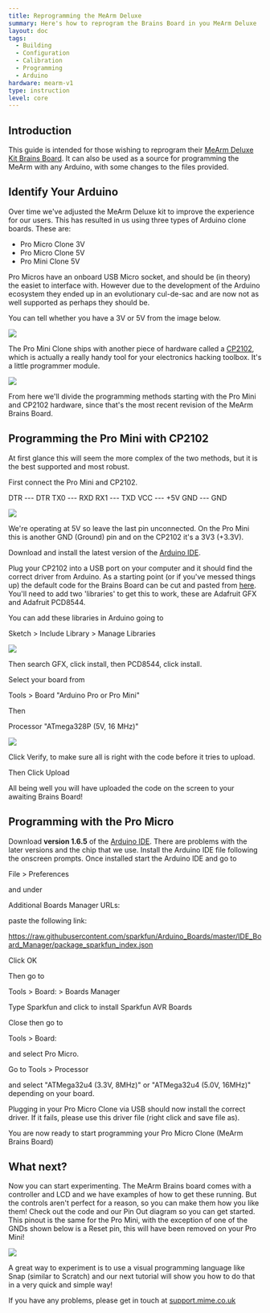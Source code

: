 ```yaml
---
title: Reprogramming the MeArm Deluxe
summary: Here's how to reprogram the Brains Board in you MeArm Deluxe
layout: doc
tags:
  - Building
  - Configuration
  - Calibration
  - Programming
  - Arduino
hardware: mearm-v1
type: instruction
level: core
---
```


Introduction
-------------

This guide is intended for those wishing to reprogram their [MeArm Deluxe Kit Brains Board](https://shop.mime.co.uk/collections/mearm/products/mearm-brains-board-with-lcd-and-joysticks). It can also be used as a source for programming the MeArm with any Arduino, with some changes to the files provided.


Identify Your Arduino
---------------------

Over time we've adjusted the MeArm Deluxe kit to improve the experience for our users. This has resulted in us using three types of Arduino clone boards. These are:
- Pro Micro Clone 3V
- Pro Micro Clone 5V
- Pro Mini Clone 5V 

Pro Micros have an onboard USB Micro socket, and should be (in theory) the easiet to interface with. However due to the development of the Arduino ecosystem they ended up in an evolutionary cul-de-sac and are now not as well supported as perhaps they should be.

You can tell whether you have a 3V or 5V from the image below. 

![](/assets/docs/reprogramming-the-mearm-deluxe/01.jpg)

The Pro Mini Clone ships with another piece of hardware called a [CP2102](https://www.silabs.com/documents/public/data-sheets/CP2102-9.pdf), which is actually a really handy tool for your electronics hacking toolbox. It's a little programmer module.

![](/assets/docs/reprogramming-the-mearm-deluxe/02.jpg)

From here we'll divide the programming methods starting with the Pro Mini and CP2102 hardware, since that's the most recent revision of the MeArm Brains Board.


Programming the Pro Mini with CP2102
-------------


At first glance this will seem the more complex of the two methods, but it is the best supported and most robust. 

First connect the Pro Mini and CP2102.

DTR --- DTR
TX0 --- RXD
RX1 --- TXD
VCC --- +5V
GND --- GND


![](/assets/docs/reprogramming-the-mearm-deluxe/03.jpg)

We're operating at 5V so leave the last pin unconnected. On the Pro Mini this is another GND (Ground) pin and on the CP2102 it's a 3V3 (+3.3V). 

Download and install the latest version of the [Arduino IDE](https://www.arduino.cc/en/Main/Software).

Plug your CP2102 into a USB port on your computer and it should find the correct driver from Arduino. As a starting point (or if you've messed things up) the default code for the Brains Board can be cut and pasted from [here](https://raw.githubusercontent.com/mimeindustries/mearm-brains-arduino/master/DeluxeDefault/DeluxeDefault.ino). You'll need to add two 'libraries' to get this to work, these are Adafruit GFX and Adafruit PCD8544.

You can add these libraries in Arduino going to 

Sketch > Include Library > Manage Libraries

![](/assets/docs/reprogramming-the-mearm-deluxe/04.jpg)

Then search GFX, click install, then PCD8544, click install.

Select your board from

Tools > Board "Arduino Pro or Pro Mini"

Then

Processor "ATmega328P (5V, 16 MHz)"

![](/assets/docs/reprogramming-the-mearm-deluxe/05.jpg)

Click Verify, to make sure all is right with the code before it tries to upload.

Then Click Upload

All being well you will have uploaded the code on the screen to your awaiting Brains Board!


Programming with the Pro Micro
-------------

Download **version 1.6.5** of the [Arduino IDE](https://www.arduino.cc/en/Main/OldSoftwareReleases#previous). There are problems with the later versions and the chip that we use.
Install the Arduino IDE file following the onscreen prompts. 
Once installed start the Arduino IDE and go to

File > Preferences

and under

Additional Boards Manager URLs:

paste the following link:

https://raw.githubusercontent.com/sparkfun/Arduino_Boards/master/IDE_Board_Manager/package_sparkfun_index.json

Click OK

Then go to

Tools > Board: > Boards Manager

Type Sparkfun and click to install Sparkfun AVR Boards

Close then go to

Tools > Board:

and select Pro Micro.

Go to Tools > Processor

and select "ATMega32u4 (3.3V, 8MHz)" or "ATMega32u4 (5.0V, 16MHz)" depending on your board.

Plugging in your Pro Micro Clone via USB should now install the correct driver. If it fails, please use this driver file (right click and save file as).

You are now ready to start programming your Pro Micro Clone (MeArm Brains Board)


What next?
-------------

Now you can start experimenting. The MeArm Brains board comes with a controller and LCD and we have examples of how to get these running. But the controls aren't perfect for a reason, so you can make them how you like them! Check out the code and our Pin Out diagram so you can get started. This pinout is the same for the Pro Mini, with the exception of one of the GNDs shown below is a Reset pin, this will have been removed on your Pro Mini!  

![](/assets/docs/reprogramming-the-mearm-deluxe/06.jpg)

A great way to experiment is to use a visual programming language like Snap (similar to Scratch) and our next tutorial will show you how to do that in a very quick and simple way!

If you have any problems, please get in touch at [support.mime.co.uk](https://support.mime.co.uk)
